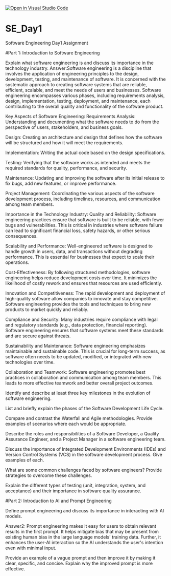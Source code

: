 [![Open in Visual Studio Code](https://classroom.github.com/assets/open-in-vscode-2e0aaae1b6195c2367325f4f02e2d04e9abb55f0b24a779b69b11b9e10269abc.svg)](https://classroom.github.com/online_ide?assignment_repo_id=15604037&assignment_repo_type=AssignmentRepo)
# SE_Day1
Software Engineering Day1 Assignment

#Part 1: Introduction to Software Engineering

Explain what software engineering is and discuss its importance in the technology industry.
Answer:Software engineering is a discipline that involves the application of engineering principles to the design, development, testing, and maintenance of software. It is concerned with the systematic approach to creating software systems that are reliable, efficient, scalable, and meet the needs of users and businesses. Software engineering encompasses various phases, including requirements analysis, design, implementation, testing, deployment, and maintenance, each contributing to the overall quality and functionality of the software product.

Key Aspects of Software Engineering:
Requirements Analysis: Understanding and documenting what the software needs to do from the perspective of users, stakeholders, and business goals.

Design: Creating an architecture and design that defines how the software will be structured and how it will meet the requirements.

Implementation: Writing the actual code based on the design specifications.

Testing: Verifying that the software works as intended and meets the required standards for quality, performance, and security.

Maintenance: Updating and improving the software after its initial release to fix bugs, add new features, or improve performance.

Project Management: Coordinating the various aspects of the software development process, including timelines, resources, and communication among team members.

Importance in the Technology Industry:
Quality and Reliability: Software engineering practices ensure that software is built to be reliable, with fewer bugs and vulnerabilities. This is critical in industries where software failure can lead to significant financial loss, safety hazards, or other serious consequences.

Scalability and Performance: Well-engineered software is designed to handle growth in users, data, and transactions without degrading performance. This is essential for businesses that expect to scale their operations.

Cost-Effectiveness: By following structured methodologies, software engineering helps reduce development costs over time. It minimizes the likelihood of costly rework and ensures that resources are used efficiently.

Innovation and Competitiveness: The rapid development and deployment of high-quality software allow companies to innovate and stay competitive. Software engineering provides the tools and techniques to bring new products to market quickly and reliably.

Compliance and Security: Many industries require compliance with legal and regulatory standards (e.g., data protection, financial reporting). Software engineering ensures that software systems meet these standards and are secure against threats.

Sustainability and Maintenance: Software engineering emphasizes maintainable and sustainable code. This is crucial for long-term success, as software often needs to be updated, modified, or integrated with new technologies over time.

Collaboration and Teamwork: Software engineering promotes best practices in collaboration and communication among team members. This leads to more effective teamwork and better overall project outcomes.


Identify and describe at least three key milestones in the evolution of software engineering.


List and briefly explain the phases of the Software Development Life Cycle.


Compare and contrast the Waterfall and Agile methodologies. Provide examples of scenarios where each would be appropriate.


Describe the roles and responsibilities of a Software Developer, a Quality Assurance Engineer, and a Project Manager in a software engineering team.


Discuss the importance of Integrated Development Environments (IDEs) and Version Control Systems (VCS) in the software development process. Give examples of each.


What are some common challenges faced by software engineers? Provide strategies to overcome these challenges.


Explain the different types of testing (unit, integration, system, and acceptance) and their importance in software quality assurance.


#Part 2: Introduction to AI and Prompt Engineering


Define prompt engineering and discuss its importance in interacting with AI models.

Answer2: Prompt engineering makes it easy for users to obtain relevant results in the first prompt. It helps mitigate bias that may be present from existing human bias in the large language models' training data. Further, it enhances the user-AI interaction so the AI understands the user's intention even with minimal input.

Provide an example of a vague prompt and then improve it by making it clear, specific, and concise. Explain why the improved prompt is more effective.
